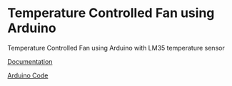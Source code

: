 # Temperature Controlled Fan using Arduino

Temperature Controlled Fan using Arduino with LM35 temperature sensor

[Documentation](#)

[Arduino Code ](code/Temperature-Controlled-Fan.ino)
